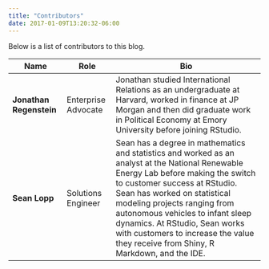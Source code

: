 ```yaml
---
title: "Contributors"
date: 2017-01-09T13:20:32-06:00
---
```


Below is a list of contributors to this blog.

Name | Role | Bio
-----|------|----
**Jonathan Regenstein** | Enterprise Advocate | Jonathan studied International Relations as an undergraduate at Harvard, worked in finance at JP Morgan and then did graduate work in Political Economy at Emory University before joining RStudio.
**Sean Lopp** | Solutions Engineer | Sean has a degree in mathematics and statistics and worked as an analyst at the National Renewable Energy Lab before making the switch to customer success at RStudio. Sean has worked on statistical modeling projects ranging from autonomous vehicles to infant sleep dynamics. At RStudio, Sean works with customers to increase the value they receive from Shiny, R Markdown, and the IDE.
